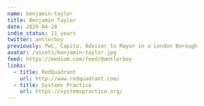 ```yaml
---
name: benjamin-taylor
title: Benjamin Taylor
date: 2020-04-28
indie_status: 11 years
twitter: antlerboy
previously: PwC, Capita, Adviser to Mayor in a London Borough
avatar: /assets/benjamin-taylor.jpg
feed: https://medium.com/feed/@antlerboy
links:
  - title: RedQuadrant
    url: http://www.redquadrant.com/
  - title: Systems Practice
    url: https://systemspractice.org/
---
```

